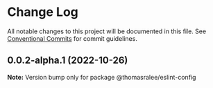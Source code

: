# Change Log

All notable changes to this project will be documented in this file.
See [Conventional Commits](https://conventionalcommits.org) for commit guidelines.

## 0.0.2-alpha.1 (2022-10-26)

**Note:** Version bump only for package @thomasralee/eslint-config

